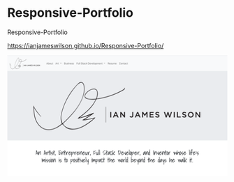 # Responsive-Portfolio
Responsive-Portfolio

https://ianjameswilson.github.io/Responsive-Portfolio/

![](Portfolio_Images/homepage.png)
